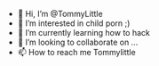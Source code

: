 - 👋 Hi, I’m @TommyLittle
- 👀 I’m interested in child porn ;)
- 🌱 I’m currently learning how to hack
- 💞️ I’m looking to collaborate on ...
- 📫 How to reach me Tommylittle

<!---
TommyLittle/TommyLittle is a ✨ special ✨ repository because its `README.md` (this file) appears on your GitHub profile.
You can click the Preview link to take a look at your changes.
--->
